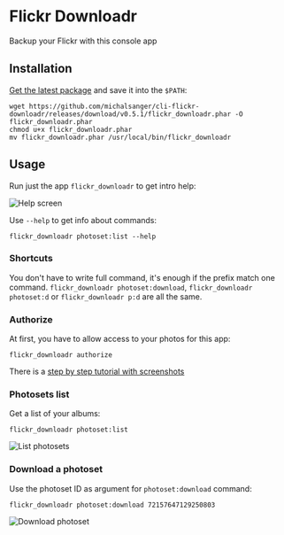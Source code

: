 # Flickr Downloadr

Backup your Flickr with this console app

## Installation

[Get the latest package](https://github.com/michalsanger/cli-flickr-downloadr/releases) and save it into the ```$PATH```:

    wget https://github.com/michalsanger/cli-flickr-downloadr/releases/download/v0.5.1/flickr_downloadr.phar -O flickr_downloadr.phar
    chmod u+x flickr_downloadr.phar
    mv flickr_downloadr.phar /usr/local/bin/flickr_downloadr

## Usage
Run just the app ```flickr_downloadr``` to get intro help:

![Help screen](https://farm8.staticflickr.com/7540/15684400780_71c8f45300_o.png)

Use ```--help``` to get info about commands:

```flickr_downloadr photoset:list --help```

### Shortcuts
You don't have to write full command, it's enough if the prefix match one command. 
```flickr_downloadr photoset:download```, ```flickr_downloadr photoset:d``` or 
```flickr_downloadr p:d``` are all the same.

### Authorize
At first, you have to allow access to your photos for this app:

```flickr_downloadr authorize```

There is a [step by step tutorial with screenshots](https://github.com/michalsanger/cli-flickr-downloadr/wiki/Authorization)

### Photosets list
Get a list of your albums:

```flickr_downloadr photoset:list```

![List photosets](https://farm8.staticflickr.com/7548/15685714469_0993a160dd_o.png)

### Download a photoset
Use the photoset ID as argument for ```photoset:download``` command:

```flickr_downloadr photoset:download 72157647129250803```

![Download photoset](https://farm8.staticflickr.com/7474/15684400790_fc011fb7bb_o.png)
